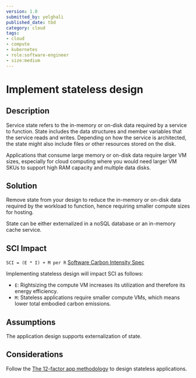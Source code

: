 ```yaml
---
version: 1.0
submitted_by: yelghali
published_date: tbd
category: cloud
tags: 
- cloud
- compute
- kubernetes
- role:software-engineer
- size:medium
---
```


# Implement stateless design

## Description
Service state refers to the in-memory or on-disk data required by a service to function. State includes the data structures and member variables that the service reads and writes. Depending on how the service is architected, the state might also include files or other resources stored on the disk. 

Applications that consume large memory or on-disk data require larger VM sizes, especially for cloud computing where you would need larger VM SKUs to support high RAM capacity and multiple data disks. 

## Solution
Remove state from your design to reduce the in-memory or on-disk data required by the workload to function, hence requiring smaller compute sizes for hosting.

State can be either externalized in a noSQL database or an in-memory cache service.

## SCI Impact
`SCI = (E * I) + M per R`
[Software Carbon Intensity Spec](https://grnsft.org/sci)

Implementing stateless design will impact SCI as follows:

- `E`: Rightsizing the compute VM increases its utilization and therefore its energy efficiency.
- `M`: Stateless applications require smaller compute VMs, which means lower total embodied carbon emissions.


## Assumptions
The application design supports externalization of state.

## Considerations
Follow the [The 12-factor app methodology](https://12factor.net/) to design stateless applications.

